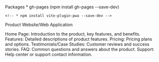 Packages
    * gh-pages (npm install gh-pages --save-dev)

    <!-- * npm install vite-plugin-pwa --save-dev -->


Product Website/Web Application

Home Page: Introduction to the product, key features, and benefits.
Features: Detailed descriptions of product features.
Pricing: Pricing plans and options.
Testimonials/Case Studies: Customer reviews and success stories.
FAQ: Common questions and answers about the product.
Support: Help center or support contact information.
